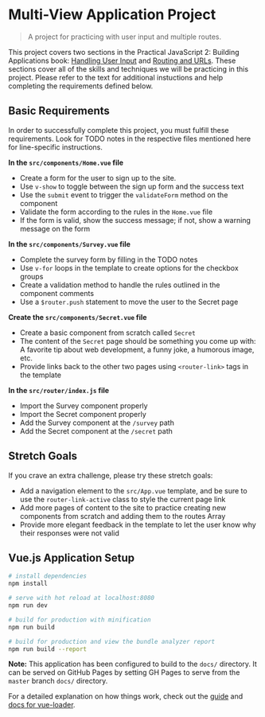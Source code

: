 # Multi-View Application Project

> A project for practicing with user input and multiple routes.

This project covers two sections in the Practical JavaScript 2: Building Applications
book: [Handling User Input](https://shawnr.gitbooks.io/practical-javascript-2-building-applications/handling-user-input/) and [Routing and URLs](https://shawnr.gitbooks.io/practical-javascript-2-building-applications/routing-urls/). These sections cover
all of the skills and techniques we will be practicing in this project. Please
refer to the text for additional instuctions and help completing the requirements
defined below.

## Basic Requirements
In order to successfully complete this project, you must fulfill these requirements. Look for TODO notes in the respective files mentioned here for line-specific instructions.

**In the `src/components/Home.vue` file**
* Create a form for the user to sign up to the site.
* Use `v-show` to toggle between the sign up form and the success text
* Use the `submit` event to trigger the `validateForm` method on the component
* Validate the form according to the rules in the `Home.vue` file
* If the form is valid, show the success message; if not, show a warning message on the form

**In the `src/components/Survey.vue` file**
* Complete the survey form by filling in the TODO notes
* Use `v-for` loops in the template to create options for the checkbox groups
* Create a validation method to handle the rules outlined in the component comments
* Use a `$router.push` statement to move the user to the Secret page

**Create the `src/components/Secret.vue` file**
* Create a basic component from scratch called `Secret`
* The content of the `Secret` page should be something you come up with: A favorite tip about web development, a funny joke, a humorous image, etc.
* Provide links back to the other two pages using `<router-link>` tags in the template

**In the `src/router/index.js` file**
* Import the Survey component properly
* Import the Secret component properly
* Add the Survey component at the `/survey` path
* Add the Secret component at the `/secret` path

## Stretch Goals
If you crave an extra challenge, please try these stretch goals:

* Add a navigation element to the `src/App.vue` template, and be sure to use the `router-link-active` class to style the current page link
* Add more pages of content to the site to practice creating new components from scratch and adding them to the routes Array
* Provide more elegant feedback in the template to let the user know why their responses were not valid

## Vue.js Application Setup

``` bash
# install dependencies
npm install

# serve with hot reload at localhost:8080
npm run dev

# build for production with minification
npm run build

# build for production and view the bundle analyzer report
npm run build --report
```

**Note:** This application has been configured to build to the `docs/` directory. It can be served on GitHub Pages by setting GH Pages to serve from the `master` branch `docs/` directory.

For a detailed explanation on how things work, check out the [guide](http://vuejs-templates.github.io/webpack/) and [docs for vue-loader](http://vuejs.github.io/vue-loader).
